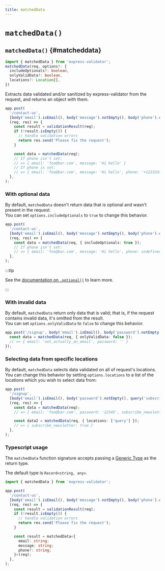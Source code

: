 ```yaml
---
title: matchedData
---
```


# `matchedData()`

## `matchedData()` {#matcheddata}

```ts
import { matchedData } from 'express-validator';
matchedData(req, options?: {
  includeOptionals?: boolean,
  onlyValidData?: boolean,
  locations?: Location[],
})
```

Extracts data validated and/or sanitized by express-validator from the request, and returns an object
with them.

```ts
app.post(
  '/contact-us',
  [body('email').isEmail(), body('message').notEmpty(), body('phone').optional().isMobilePhone()],
  (req, res) => {
    const result = validationResult(req);
    if (!result.isEmpty()) {
      // handle validation errors
      return res.send('Please fix the request');
    }

    const data = matchedData(req);
    // If phone isn't set:
    // => { email: 'foo@bar.com', message: 'Hi hello' }
    // If phone is set:
    // => { email: 'foo@bar.com', message: 'Hi hello', phone: '+1223334444' }
  },
);
```

### With optional data

By default, `matchedData` doesn't return data that is optional and wasn't present in the request.<br/>
You can set `options.includeOptionals` to `true` to change this behavior.

```ts
app.post(
  '/contact-us',
  [body('email').isEmail(), body('message').notEmpty(), body('phone').optional().isMobilePhone()],
  (req, res) => {
    const data = matchedData(req, { includeOptionals: true });
    // If phone isn't set:
    // => { email: 'foo@bar.com', message: 'Hi hello', phone: undefined }
  },
);
```

:::tip

See the [documentation on `.optional()`](./validation-chain.md#optional) to learn more.

:::

### With invalid data

By default, `matchedData` return only data that is valid; that is, if the request contains invalid data,
it's omitted from the result.<br/>
You can set `options.onlyValidData` to `false` to change this behavior.

```ts
app.post('/signup', body('email').isEmail(), body('password').notEmpty(), (req, res) => {
  const data = matchedData(req, { onlyValidData: false });
  // => { email: 'not_actually_an_email', password: '' }
});
```

### Selecting data from specific locations

By default, `matchedData` selects data validated on all of request's locations.
You can change this behavior by setting `options.locations` to a list of the locations which you wish
to select data from:

```ts
app.post(
  '/signup',
  [body('email').isEmail(), body('password').notEmpty(), query('subscribe_newsletter').isBoolean()],
  (req, res) => {
    const data = matchedData(req);
    // => { email: 'foo@bar.com', password: '12345', subscribe_newsletter: true }

    const data2 = matchedData(req, { locations: ['query'] });
    // => { subscribe_newsletter: true }
  },
);
```

### Typescript usage

The `matchedData` function signature accepts passing a [Generic Type](https://www.typescriptlang.org/docs/handbook/2/generics.html) as the return type.

The default type is `Record<string, any>`.

```ts
import { matchedData } from 'express-validator';

app.post(
  '/contact-us',
  [body('email').isEmail(), body('message').notEmpty(), body('phone').optional().isMobilePhone()],
  (req, res) => {
    const result = validationResult(req);
    if (!result.isEmpty()) {
      // handle validation errors
      return res.send('Please fix the request');
    }

    const result = matchedData<{
      email: string;
      message: string;
      phone?: string;
    }>(req);
  },
);
```
